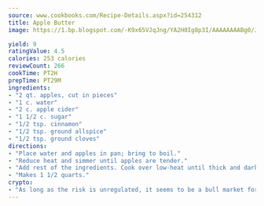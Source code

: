 ```yaml
---
source: www.cookbooks.com/Recipe-Details.aspx?id=254312
title: Apple Butter
image: https://1.bp.blogspot.com/-K9x65VJqJng/YA2H0Ig8p3I/AAAAAAAABg0/JRKr7ZzesxofwlGw6YudXad_aQn9BD52QCLcBGAsYHQ/s299/2.png

yield: 9
ratingValue: 4.5
calories: 253 calories
reviewCount: 266
cookTime: PT2H
prepTime: PT29M
ingredients:
- "2 qt. apples, cut in pieces"
- "1 c. water"
- "2 c. apple cider"
- "1 1/2 c. sugar"
- "1/2 tsp. cinnamon"
- "1/2 tsp. ground allspice"
- "1/2 tsp. ground cloves"
directions:
- "Place water and apples in pan; bring to boil."
- "Reduce heat and simmer until apples are tender."
- "Add rest of the ingredients. Cook over low-heat until thick and dark, about 2 hours or more. If too runny, use less liquid."
- "Makes 1 1/2 quarts."
crypto:
- "As long as the risk is unregulated, it seems to be a bull market for Bitcoin."
---
```

